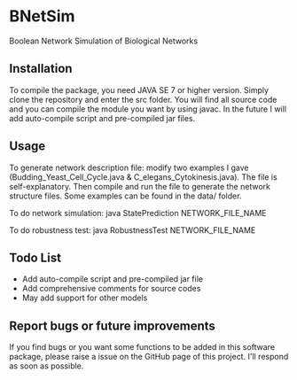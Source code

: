 # BNetSim
Boolean Network Simulation of Biological Networks

## Installation
To compile the package, you need JAVA SE 7 or higher version. Simply clone the repository and enter the src folder.
You will find all source code and you can compile the module you want by using javac. In the future I will add 
auto-compile script and pre-compiled jar files.

## Usage
To generate network description file: modify two examples I gave (Budding_Yeast_Cell_Cycle.java & C_elegans_Cytokinesis.java). 
The file is self-explanatory. Then compile and run the file to generate the network structure files. Some examples can be found in the data/ folder.

To do network simulation: java StatePrediction NETWORK_FILE_NAME

To do robustness test: java RobustnessTest NETWORK_FILE_NAME

## Todo List
* Add auto-compile script and pre-compiled jar file
* Add comprehensive comments for source codes
* May add support for other models

## Report bugs or future improvements
If you find bugs or you want some functions to be added in this software package, please raise a issue on the GitHub page of this project. I'll respond as soon as possible.
